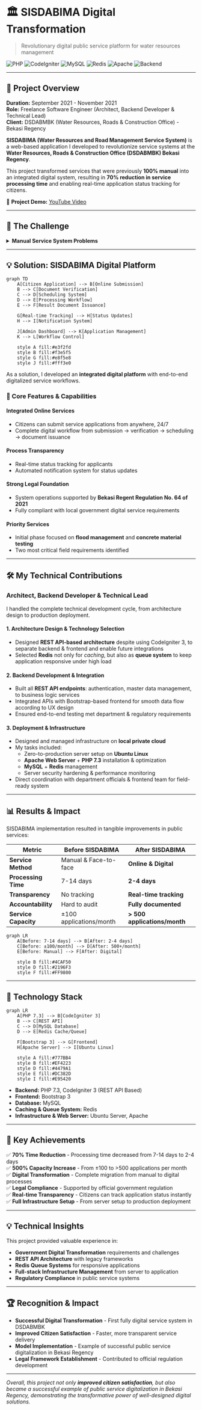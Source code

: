 # 🏛️ SISDABIMA Digital Transformation
> Revolutionary digital public service platform for water resources management

![PHP](https://img.shields.io/badge/PHP-777BB4?style=flat&logo=php&logoColor=white)
![CodeIgniter](https://img.shields.io/badge/CodeIgniter-EF4223?style=flat&logo=codeigniter&logoColor=white)
![MySQL](https://img.shields.io/badge/MySQL-4479A1?style=flat&logo=mysql&logoColor=white)
![Redis](https://img.shields.io/badge/Redis-DC382D?style=flat&logo=redis&logoColor=white)
![Apache](https://img.shields.io/badge/Apache-D22128?style=flat&logo=apache&logoColor=white)
![Backend](https://img.shields.io/badge/Role-Architect%20%26%20Developer-blue)

---

## 🎯 Project Overview

**Duration:** September 2021 - November 2021  
**Role:** Freelance Software Engineer (Architect, Backend Developer & Technical Lead)  
**Client:** DSDABMBK (Water Resources, Roads & Construction Office) - Bekasi Regency

**SISDABIMA (Water Resources and Road Management Service System)** is a web-based application I developed to revolutionize service systems at the **Water Resources, Roads & Construction Office (DSDABMBK) Bekasi Regency**.

This project transformed services that were previously **100% manual** into an integrated digital system, resulting in **70% reduction in service processing time** and enabling real-time application status tracking for citizens.

🎥 **Project Demo:** [YouTube Video](https://www.youtube.com/watch?v=u0F0eP5Znsc)

---

## 🚀 The Challenge

<details>
<summary><strong>Manual Service System Problems</strong></summary>

Before SISDABIMA, DSDABMBK faced major challenges:

- **Manual Processes:** All application workflows were face-to-face and paper-based
- **Long Service Times:** Average processing took **7-14 working days**
- **Lack of Transparency:** Applicants couldn't track their application status
- **Limited Digital Legitimacy:** No legal framework for electronic services

This created **high administrative burdens**, service delays, and reduced citizen satisfaction.

</details>

---

## 💡 Solution: SISDABIMA Digital Platform

```mermaid
graph TD
    A[Citizen Application] --> B[Online Submission]
    B --> C[Document Verification]
    C --> D[Scheduling System]
    D --> E[Processing Workflow]
    E --> F[Result Document Issuance]
    
    G[Real-time Tracking] --> H[Status Updates]
    H --> I[Notification System]
    
    J[Admin Dashboard] --> K[Application Management]
    K --> L[Workflow Control]
    
    style A fill:#e3f2fd
    style B fill:#f3e5f5
    style G fill:#e8f5e8
    style J fill:#fff3e0
```

As a solution, I developed an **integrated digital platform** with end-to-end digitalized service workflows.

### 🔧 Core Features & Capabilities

#### **Integrated Online Services**
- Citizens can submit service applications from anywhere, 24/7
- Complete digital workflow from submission → verification → scheduling → document issuance

#### **Process Transparency**
- Real-time status tracking for applicants
- Automated notification system for status updates

#### **Strong Legal Foundation**
- System operations supported by **Bekasi Regent Regulation No. 64 of 2021**
- Fully compliant with local government digital service requirements

#### **Priority Services**
- Initial phase focused on **flood management** and **concrete material testing**
- Two most critical field requirements identified

---

## 🛠️ My Technical Contributions

### Architect, Backend Developer & Technical Lead

I handled the complete technical development cycle, from architecture design to production deployment.

#### 1. **Architecture Design & Technology Selection**
- Designed **REST API-based architecture** despite using CodeIgniter 3, to separate backend & frontend and enable future integrations
- Selected **Redis** not only for *caching*, but also as **queue system** to keep application responsive under high load

#### 2. **Backend Development & Integration**
- Built all **REST API endpoints**: authentication, master data management, to business logic services
- Integrated APIs with Bootstrap-based frontend for smooth data flow according to UX design
- Ensured end-to-end testing met department & regulatory requirements

#### 3. **Deployment & Infrastructure**
- Designed and managed infrastructure on **local private cloud**
- My tasks included:
  - Zero-to-production server setup on **Ubuntu Linux**
  - **Apache Web Server** + **PHP 7.3** installation & optimization
  - **MySQL** + **Redis** management
  - Server security hardening & performance monitoring
- Direct coordination with department officials & frontend team for field-ready system

---

## 📊 Results & Impact

SISDABIMA implementation resulted in tangible improvements in public services:

| Metric | Before SISDABIMA | After SISDABIMA |
|--------|------------------|-----------------|
| **Service Method** | Manual & Face-to-face | **Online & Digital** |
| **Processing Time** | 7-14 days | **2-4 days** |
| **Transparency** | No tracking | **Real-time tracking** |
| **Accountability** | Hard to audit | **Fully documented** |
| **Service Capacity** | ±100 applications/month | **> 500 applications/month** |

```mermaid
graph LR
    A[Before: 7-14 days] --> B[After: 2-4 days]
    C[Before: ±100/month] --> D[After: 500+/month]
    E[Before: Manual] --> F[After: Digital]
    
    style B fill:#4CAF50
    style D fill:#2196F3
    style F fill:#FF9800
```

---

## 🔧 Technology Stack

```mermaid
graph LR
    A[PHP 7.3] --> B[CodeIgniter 3]
    B --> C[REST API]
    C --> D[MySQL Database]
    D --> E[Redis Cache/Queue]
    
    F[Bootstrap 3] --> G[Frontend]
    H[Apache Server] --> I[Ubuntu Linux]
    
    style A fill:#777BB4
    style B fill:#EF4223
    style D fill:#4479A1
    style E fill:#DC382D
    style I fill:#E95420
```

- **Backend:** PHP 7.3, CodeIgniter 3 (REST API Based)
- **Frontend:** Bootstrap 3
- **Database:** MySQL
- **Caching & Queue System:** Redis
- **Infrastructure & Web Server:** Ubuntu Server, Apache

---

## 🎉 Key Achievements

✅ **70% Time Reduction** - Processing time decreased from 7-14 days to 2-4 days  
✅ **500% Capacity Increase** - From ±100 to >500 applications per month  
✅ **Digital Transformation** - Complete migration from manual to digital processes  
✅ **Legal Compliance** - Supported by official government regulation  
✅ **Real-time Transparency** - Citizens can track application status instantly  
✅ **Full Infrastructure Setup** - From server setup to production deployment  

---

## 💡 Technical Insights

This project provided valuable experience in:
- **Government Digital Transformation** requirements and challenges
- **REST API Architecture** with legacy frameworks
- **Redis Queue Systems** for responsive applications
- **Full-stack Infrastructure Management** from server to application
- **Regulatory Compliance** in public service systems

---

## 🏆 Recognition & Impact

- **Successful Digital Transformation** - First fully digital service system in DSDABMBK
- **Improved Citizen Satisfaction** - Faster, more transparent service delivery
- **Model Implementation** - Example of successful public service digitalization in Bekasi Regency
- **Legal Framework Establishment** - Contributed to official regulation development

---

*Overall, this project not only **improved citizen satisfaction**, but also became a successful example of public service digitalization in Bekasi Regency, demonstrating the transformative power of well-designed digital solutions.*
